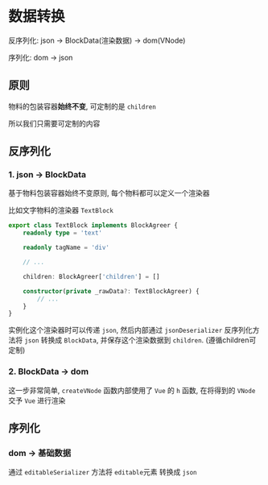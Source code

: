 # 数据转换

反序列化: json -> BlockData(渲染数据) -> dom(VNode)

序列化: dom -> json

## 原则

物料的包装容器**始终不变**, 可定制的是 `children`

所以我们只需要可定制的内容

## 反序列化

### 1. json -> BlockData

基于物料包装容器始终不变原则, 每个物料都可以定义一个渲染器

比如文字物料的渲染器 `TextBlock`

```ts
export class TextBlock implements BlockAgreer {
	readonly type = 'text'

	readonly tagName = 'div'

	// ...

	children: BlockAgreer['children'] = []

	constructor(private _rawData?: TextBlockAgreer) {
		// ...
	}
}
```

实例化这个渲染器时可以传递 `json`, 然后内部通过 `jsonDeserializer` 反序列化方法将 `json` 转换成 `BlockData`, 并保存这个渲染数据到 `children`. (遵循children可定制)

### 2. BlockData -> dom

这一步非常简单, `createVNode` 函数内部使用了 `Vue` 的 `h` 函数, 在将得到的 `VNode` 交予 `Vue` 进行渲染

## 序列化

### dom -> 基础数据

通过 `editableSerializer` 方法将 `editable`元素 转换成 `json`

